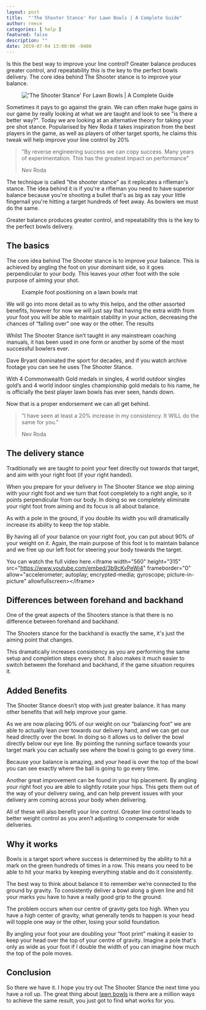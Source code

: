```yaml
---
layout: post
title:  "'The Shooter Stance' For Lawn Bowls | A Complete Guide"
author: reece
categories: [ help ]
featured: false
description: ""
date: 2019-07-04 13:00:00 -0400
---
```

    

<!-- wp:paragraph -->
<p xmlns="http://www.w3.org/1999/xhtml">Is this the best way to improve your line control? Greater balance produces greater control, and repeatability this is the key to the perfect bowls delivery. The core idea behind The Shooter stance is to improve your balance.</p>
<!-- /wp:paragraph -->

<!-- wp:image {"id":327,"sizeSlug":"full","linkDestination":"none"} -->
<figure class="wp-block-image size-full"><img src="/img/posts/the-shooter-stance-for-lawn-bowls.jpg" alt="'The Shooter Stance' For Lawn Bowls | A Complete Guide" class="wp-image-327"/></figure>
<!-- /wp:image -->

<!-- wp:paragraph -->
<p>Sometimes it pays to go against the grain. We can often make huge gains in our game by really looking at what we are taught and look to see "is there a better way?". Today we are looking at an alternative theory for taking your pre shot stance. Popularised by Nev Roda it takes inspiration from the best players in the game, as well as players of other target sports, he claims this tweak will help improve your line control by 20%</p>
<!-- /wp:paragraph -->

<!-- wp:quote -->
<blockquote class="wp-block-quote"><p>"By reverse engineering success we can copy success. Many years of experimentation. This has the greatest impact on performance"</p><p>Nev Roda</p></blockquote>
<!-- /wp:quote -->

<!-- wp:paragraph -->
<p>The technique is called "the shooter stance" as it replicates a rifleman's stance. The idea behind it is if you're a rifleman you need to have superior balance because you're shooting a bullet that's as big as say your little fingernail you're hitting a target hundreds of feet away. As bowlers we must do the same.</p>
<!-- /wp:paragraph -->

<!-- wp:paragraph -->
<p>Greater balance produces greater control, and repeatability this is the key to the perfect bowls delivery.</p>
<!-- /wp:paragraph -->

<!-- wp:heading -->
<h2><a href="#the-basics"></a>The basics</h2>
<!-- /wp:heading -->

<!-- wp:paragraph -->
<p>The core idea behind The Shooter stance is to improve your balance. This is achieved by angling the foot on your dominant side, so it goes perpendicular to your body. This leaves your other foot with the sole purpose of aiming your shot.</p>
<!-- /wp:paragraph -->

<!-- wp:image {"align":"center","id":552,"sizeSlug":"medium","linkDestination":"none"} -->
<div class="wp-block-image"><figure class="aligncenter size-medium"><img src="/img/posts/shooter-stance-diagram-200x300.png" alt="" class="wp-image-552"/><figcaption>Example foot positioning on a lawn bowls mat</figcaption></figure></div>
<!-- /wp:image -->

<!-- wp:paragraph -->
<p>We will go into more detail as to why this helps, and the other assorted benefits, however for now we will just say that having the extra width from your foot you will be able to maintain stability in your action, decreasing the chances of “falling over” one way or the other. The results</p>
<!-- /wp:paragraph -->

<!-- wp:paragraph -->
<p>Whilst The Shooter Stance isn’t taught in any mainstream coaching manuals, it has been used in one form or another by some of the most successful bowlers ever.</p>
<!-- /wp:paragraph -->

<!-- wp:paragraph -->
<p>Dave Bryant dominated the sport for decades, and if you watch archive footage you can see he uses The Shooter Stance.</p>
<!-- /wp:paragraph -->

<!-- wp:paragraph -->
<p>With 4 Commonwealth Gold medals in singles, 4 world outdoor singles gold’s and 4 world indoor singles championship gold medals to his name, he is officially the best player lawn bowls has ever seen, hands down.</p>
<!-- /wp:paragraph -->

<!-- wp:paragraph -->
<p>Now that is a proper endorsement we can all get behind.</p>
<!-- /wp:paragraph -->

<!-- wp:quote -->
<blockquote class="wp-block-quote"><p>“I have seen at least a 20% increase in my consistency. It WILL do the same for you.”</p><p>Nev Roda</p></blockquote>
<!-- /wp:quote -->

<!-- wp:heading -->
<h2><a href="#the-delivery-stance"></a>The delivery stance</h2>
<!-- /wp:heading -->

<!-- wp:paragraph -->
<p>Traditionally we are taught to point your feet directly out towards that target, and aim with your right foot (if your right handed).</p>
<!-- /wp:paragraph -->

<!-- wp:paragraph -->
<p>When you prepare for your delivery in The Shooter Stance we stop aiming with your right foot and we turn that foot completely to a right angle, so it points perpendicular from our body. In doing so we completely eliminate your right foot from aiming and its focus is all about balance.</p>
<!-- /wp:paragraph -->

<!-- wp:paragraph -->
<p>As with a pole in the ground, if you double its width you will dramatically increase its ability to keep the top stable.</p>
<!-- /wp:paragraph -->

<!-- wp:paragraph -->
<p>By having all of your balance on your right foot, you can put about 90% of your weight on it. Again, the main purpose of this foot is to maintain balance and we free up our left foot for steering your body towards the target.</p>
<!-- /wp:paragraph -->

<!-- wp:paragraph -->
<p>You can watch the full video here.&lt;iframe width="560" height="315" src="<a href="https://www.youtube.com/embed/3b9cKvPeWj4">https://www.youtube.com/embed/3b9cKvPeWj4</a>" frameborder="0" allow="accelerometer; autoplay; encrypted-media; gyroscope; picture-in-picture" allowfullscreen>&lt;/iframe></p>
<!-- /wp:paragraph -->

<!-- wp:heading -->
<h2><a href="#differences-between-forehand-and-backhand"></a>Differences between forehand and backhand</h2>
<!-- /wp:heading -->

<!-- wp:paragraph -->
<p>One of the great aspects of the Shooters stance is that there is no difference between forehand and backhand.</p>
<!-- /wp:paragraph -->

<!-- wp:paragraph -->
<p>The Shooters stance for the backhand is exactly the same, it's just the aiming point that changes.</p>
<!-- /wp:paragraph -->

<!-- wp:paragraph -->
<p>This dramatically increases consistency as you are performing the same setup and completion steps every shot. It also makes it much easier to switch between the forehand and backhand, if the game situation requires it.</p>
<!-- /wp:paragraph -->

<!-- wp:heading -->
<h2><a href="#added-benefits"></a>Added Benefits</h2>
<!-- /wp:heading -->

<!-- wp:paragraph -->
<p>The Shooter Stance doesn’t stop with just greater balance. It has many other benefits that will help improve your game.</p>
<!-- /wp:paragraph -->

<!-- wp:paragraph -->
<p>As we are now placing 90% of our weight on our “balancing foot” we are able to actually lean over towards our delivery hand, and we can get our head directly over the bowl. In doing so it allows us to deliver the bowl directly below our eye line. By pointing the running surface towards your target mark you can actually see where the bowl is going to go every time.</p>
<!-- /wp:paragraph -->

<!-- wp:paragraph -->
<p>Because your balance is amazing, and your head is over the top of the bowl you can see exactly where the ball is going to go every time.</p>
<!-- /wp:paragraph -->

<!-- wp:paragraph -->
<p>Another great improvement can be found in your hip placement. By angling your right foot you are able to slightly rotate your hips. This gets them out of the way of your delivery swing, and can help prevent issues with your delivery arm coming across your body when delivering.</p>
<!-- /wp:paragraph -->

<!-- wp:paragraph -->
<p>All of these will also benefit your line control. Greater line control leads to better weight control as you aren’t adjusting to compensate for wide deliveries.</p>
<!-- /wp:paragraph -->

<!-- wp:heading -->
<h2><a href="#why-it-works"></a>Why it works</h2>
<!-- /wp:heading -->

<!-- wp:paragraph -->
<p>Bowls is a target sport where success is determined by the ability to hit a mark on the green hundreds of times in a row. This means you need to be able to hit your marks by keeping everything stable and do it consistently.</p>
<!-- /wp:paragraph -->

<!-- wp:paragraph -->
<p>The best way to think about balance it to remember we’re connected to the ground by gravity. To consistently deliver a bowl along a given line and hit your marks you have to have a really good grip to the ground.</p>
<!-- /wp:paragraph -->

<!-- wp:paragraph -->
<p>The problem occurs when our centre of gravity gets too high. When you have a high center of gravity, what generally tends to happen is your head will topple one way or the other, losing your solid foundation.</p>
<!-- /wp:paragraph -->

<!-- wp:paragraph -->
<p>By angling your foot your are doubling your “foot print” making it easier to keep your head over the top of your centre of gravity. Imagine a pole that's only as wide as your foot if I double the width of you can imagine how much the top of the pole moves.</p>
<!-- /wp:paragraph -->

<!-- wp:heading -->
<h2><a href="#conclusion"></a>Conclusion</h2>
<!-- /wp:heading -->

<!-- wp:paragraph -->
<p>So there we have it. I hope you try out The Shooter Stance the next time you have a roll up. The great thing about <a href="https://www.jackhighbowls.com/help/lawn-bowls-rules/">lawn bowls</a> is there are a million ways to achieve the same result, you just got to find what works for you.</p>
<!-- /wp:paragraph -->
    